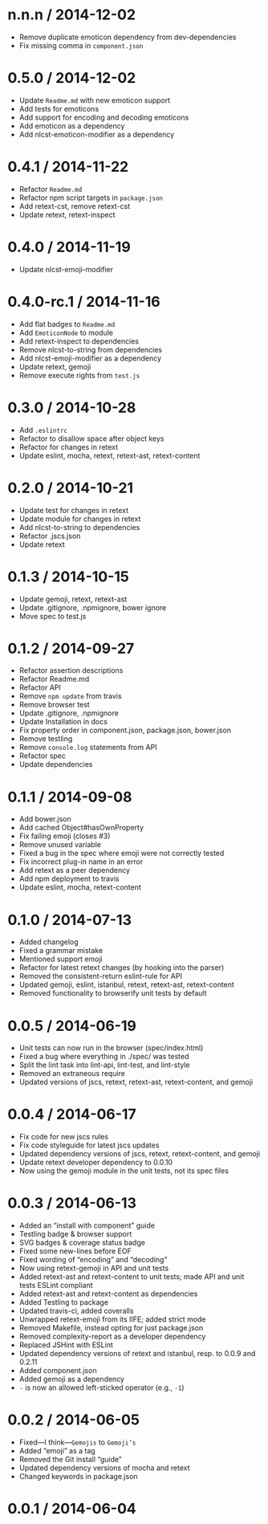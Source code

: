 
n.n.n / 2014-12-02
==================

 * Remove duplicate emoticon dependency from dev-dependencies
 * Fix missing comma in `component.json`

0.5.0 / 2014-12-02
==================

 * Update `Readme.md` with new emoticon support
 * Add tests for emoticons
 * Add support for encoding and decoding emoticons
 * Add emoticon as a dependency
 * Add nlcst-emoticon-modifier as a dependency

0.4.1 / 2014-11-22
==================

 * Refactor `Readme.md`
 * Refactor npm script targets in `package.json`
 * Add retext-cst, remove retext-cst
 * Update retext, retext-inspect

0.4.0 / 2014-11-19
==================

 * Update nlcst-emoji-modifier

0.4.0-rc.1 / 2014-11-16
==================

 * Add flat badges to `Readme.md`
 * Add `EmoticonNode` to module
 * Add retext-inspect to dependencies
 * Remove nlcst-to-string from dependencies
 * Add nlcst-emoji-modifier as a dependency
 * Update retext, gemoji
 * Remove execute rights from `test.js`

0.3.0 / 2014-10-28
==================

 * Add `.eslintrc`
 * Refactor to disallow space after object keys
 * Refactor for changes in retext
 * Update eslint, mocha, retext, retext-ast, retext-content

0.2.0 / 2014-10-21
==================

 * Update test for changes in retext
 * Update module for changes in retext
 * Add nlcst-to-string to dependencies
 * Refactor .jscs.json
 * Update retext

0.1.3 / 2014-10-15
==================

 * Update gemoji, retext, retext-ast
 * Update .gitignore, .npmignore, bower ignore
 * Move spec to test.js

0.1.2 / 2014-09-27
==================

 * Refactor assertion descriptions
 * Refactor Readme.md
 * Refactor API
 * Remove `npm update` from travis
 * Remove browser test
 * Update .gitignore, .npmignore
 * Update Installation in docs
 * Fix property order in component.json, package.json, bower.json
 * Remove testling
 * Remove `console.log` statements from API
 * Refactor spec
 * Update dependencies

0.1.1 / 2014-09-08
==================

 * Add bower.json
 * Add cached Object#hasOwnProperty
 * Fix failing emoji (closes #3)
 * Remove unused variable
 * Fixed a bug in the spec where emoji were not correctly tested
 * Fix incorrect plug-in name in an error
 * Add retext as a peer dependency
 * Add npm deployment to travis
 * Update eslint, mocha, retext-content

0.1.0 / 2014-07-13
==================

 * Added changelog
 * Fixed a grammar mistake
 * Mentioned support emoji
 * Refactor for latest retext changes (by hooking into the parser)
 * Removed the consistent-return eslint-rule for API
 * Updated gemoji, eslint, istanbul, retext, retext-ast, retext-content
 * Removed functionality to browserify unit tests by default

0.0.5 / 2014-06-19
==================

 * Unit tests can now run in the browser (spec/index.html)
 * Fixed a bug where everything in ./spec/ was tested
 * Split the lint task into lint-api, lint-test, and lint-style
 * Removed an extraneous require
 * Updated versions of jscs, retext, retext-ast, retext-content, and gemoji

0.0.4 / 2014-06-17
==================

 * Fix code for new jscs rules
 * Fix code styleguide for latest jscs updates
 * Updated dependency versions of jscs, retext, retext-content, and gemoji
 * Update retext developer dependency to 0.0.10
 * Now using the gemoji module in the unit tests, not its spec files

0.0.3 / 2014-06-13
==================

 * Added an “install with component” guide
 * Testling badge & browser support
 * SVG badges & coverage status badge
 * Fixed some new-lines before EOF
 * Fixed wording of “encoding” and “decoding”
 * Now using retext-gemoji in API and unit tests
 * Added retext-ast and retext-content to unit tests; made API and unit tests ESLint compliant
 * Added retext-ast and retext-content as dependencies
 * Added Testling to package
 * Updated travis-ci, added coveralls
 * Unwrapped retext-emoji from its IIFE; added strict mode
 * Removed Makefile, instead opting for just package.json
 * Removed complexity-report as a developer dependency
 * Replaced JSHint with ESLint
 * Updated dependency versions of retext and istanbul, resp. to 0.0.9 and 0.2.11
 * Added component.json
 * Added gemoji as a dependency
 * `-` is now an allowed left-sticked operator (e.g., `-1`)

0.0.2 / 2014-06-05
==================

 * Fixed—I think—`Gemojis` to `Gemoji’s`
 * Added “emoji” as a tag
 * Removed the Git install “guide”
 * Updated dependency versions of mocha and retext
 * Changed keywords in package.json

0.0.1 / 2014-06-04
==================
